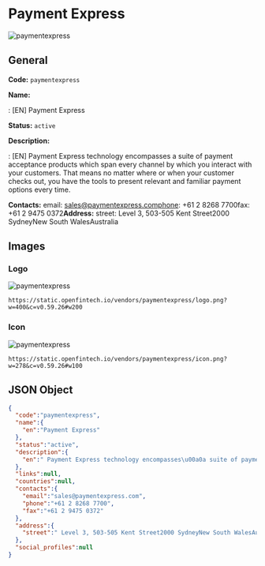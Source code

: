 
# Payment Express 
![paymentexpress](https://static.openfintech.io/vendors/paymentexpress/logo.png?w=400&c=v0.59.26#w200)  

## General 
 
**Code:** `paymentexpress` 
 
**Name:** 
 
:	[EN] Payment Express 
 
**Status:** `active` 
 
**Description:** 
 
: [EN]  Payment Express technology encompasses a suite of payment acceptance products which span every channel by which you interact with your customers. That means no matter where or when your customer checks out, you have the tools to present relevant and familiar payment options every time.  
 
**Contacts:** 
email: sales@paymentexpress.comphone: +61 2 8268 7700fax: +61 2 9475 0372**Address:** 
street:  Level 3, 503-505 Kent Street2000 SydneyNew South WalesAustralia  

## Images 

### Logo 
 
![paymentexpress](https://static.openfintech.io/vendors/paymentexpress/logo.png?w=400&c=v0.59.26#w200)  

```
https://static.openfintech.io/vendors/paymentexpress/logo.png?w=400&c=v0.59.26#w200
```  

### Icon 
 
![paymentexpress](https://static.openfintech.io/vendors/paymentexpress/icon.png?w=278&c=v0.59.26#w100)  

```
https://static.openfintech.io/vendors/paymentexpress/icon.png?w=278&c=v0.59.26#w100
```  

## JSON Object 

```json
{
  "code":"paymentexpress",
  "name":{
    "en":"Payment Express"
  },
  "status":"active",
  "description":{
    "en":" Payment Express technology encompasses\u00a0a suite of payment acceptance products which span every channel by which you interact with your customers. That means no matter where or when your customer checks out, you have the tools to present relevant and familiar payment options every time. "
  },
  "links":null,
  "countries":null,
  "contacts":{
    "email":"sales@paymentexpress.com",
    "phone":"+61 2 8268 7700",
    "fax":"+61 2 9475 0372"
  },
  "address":{
    "street":" Level 3, 503-505 Kent Street2000 SydneyNew South WalesAustralia "
  },
  "social_profiles":null
}
```  
